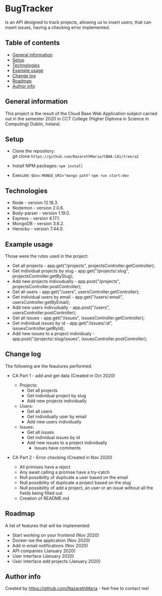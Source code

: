 # BugTracker
Is an API designed to track projects, allowing us to insert users, that can insert issues, having a checking error implemented.   

## Table of contents
* [General information](#general-information)
* [Setup](#Setup)
* [Technologies](#Technologies)
* [Example usage](#Example-usage)
* [Change log](#Change-log)
* [Roadmap](#Roadmap)
* [Author info](#Author-info)

## General information
This project is the result of the Cloud Base Web Application subject carried out in the semester 2020 in CCT College (Higher Diploma in Science in Computing) Dublin, Ireland. 

## Setup
* Clone the repository:  
git clone  `https://github.com/NazarethMaria/CBWA-CA1/tree/a2`

* Install NPM packages: 
`npm install`

* Execute: 
`$Env:MONGO_URI="mongo path"`
`npm run start:dev`

## Technologies
* Node - version 12.18.3.
* Nodemon - version 2.0.6.
* Body-parser - version 1.19.0.
* Express - version 4.17.1.
* MongoDB - version 3.6.2.
* Herocku - version 7.44.0.  

## Example usage
Those were the rutes used in the project:
* Get all projects - app.get("/projects", projectsController.getController);
* Get individual projects by slug - app.get("/projects/:slug", projectsController.getBySlug);
* Add new projects indivudually - app.post("/projects", projectsController.postController);
* Get all users - app.get("/users", usersController.getController);
* Get individual users by email - app.get("/users/:email", usersController.getByEmail);
* Add new users indivudually - app.post("/users", usersController.postController);
* Get all issues - app.get("/issues", issuesController.getController);
* Get individual issues by id - app.get("/issues/:id", issuesController.getById);
* Add new issues to a project individualy - app.post("/projects/:slug/issues", issuesController.postController);

## Change log 
The following are the feautures performed.
* CA Part 1 - add and get data (Created in Oct 2020)
  - Projects: 
    - Get all projects
    - Get individual project by slug
    - Add new projects individually
  - Users:
    - Get all users
    - Get individually user by email
    - Add new users individually
  - Issues:
    - Get all issues
    - Get individual issues by id
    - Add new issues to a project individually
      - Issues have comments

* CA Part 2 - Error checking (Created in Nov 2020)
  - All primises have a reject
  - Any await calling a promise have a try-catch
  - Null possibility of duplicate a user based on the email 
  - Null possibility of duplicate a project based on the slug 
  - Null possibility of add a project, an user or an issue without all the fields being filled out
  - Creation of README.md

## Roadmap
A list of features that will be implemented:
* Start working on your frontend (Nov 2020)
* Docker-ise the application (Nov 2020)
* Add in email notifications (Nov 2020)
* API companies (January 2020)
* User Interface (January 2020)
* User Interface add projects (January 2020)

## Author info
Created by https://github.com/NazarethMaria - feel free to contact me! 
